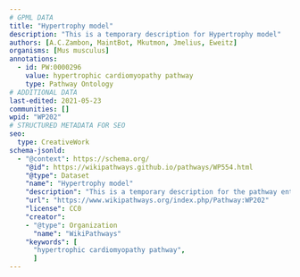 ```yaml
---
# GPML DATA
title: "Hypertrophy model"
description: "This is a temporary description for Hypertrophy model"
authors: [A.C.Zambon, MaintBot, Mkutmon, Jmelius, Eweitz]
organisms: [Mus musculus]
annotations:
  - id: PW:0000296
    value: hypertrophic cardiomyopathy pathway
    type: Pathway Ontology
# ADDITIONAL DATA
last-edited: 2021-05-23
communities: []
wpid: "WP202"
# STRUCTURED METADATA FOR SEO
seo:
  type: CreativeWork
schema-jsonld:
  - "@context": https://schema.org/
    "@id": https://wikipathways.github.io/pathways/WP554.html
    "@type": Dataset
    "name": "Hypertrophy model"
    "description": "This is a temporary description for the pathway entitled: Hypertrophy model"
    "url": "https://www.wikipathways.org/index.php/Pathway:WP202"
    "license": CC0
    "creator":
    - "@type": Organization
      "name": "WikiPathways"
    "keywords": [
      "hypertrophic cardiomyopathy pathway",
      ]
---
```


